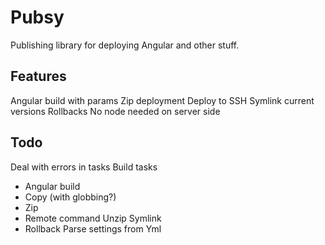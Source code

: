 # Pubsy
Publishing library for deploying Angular and other stuff.

## Features
Angular build with params
Zip deployment
Deploy to SSH
Symlink current versions
Rollbacks
No node needed on server side

## Todo
Deal with errors in tasks
Build tasks
- Angular build
- Copy (with globbing?)
- Zip 
- Remote command
  Unzip
  Symlink
- Rollback
Parse settings from Yml

